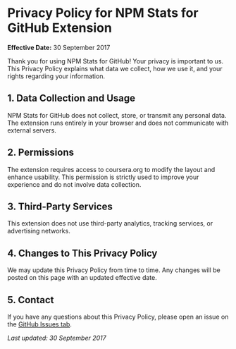 # Privacy Policy for NPM Stats for GitHub Extension

**Effective Date:** 30 September 2017

Thank you for using NPM Stats for GitHub! Your privacy is important to us. This Privacy Policy explains what data we collect, how we use it, and your rights regarding your information.

## 1. Data Collection and Usage

NPM Stats for GitHub does not collect, store, or transmit any personal data. The extension runs entirely in your browser and does not communicate with external servers.

## 2. Permissions

The extension requires access to coursera.org to modify the layout and enhance usability. This permission is strictly used to improve your experience and do not involve data collection.

## 3. Third-Party Services

This extension does not use third-party analytics, tracking services, or advertising networks.

## 4. Changes to This Privacy Policy

We may update this Privacy Policy from time to time. Any changes will be posted on this page with an updated effective date.

## 5. Contact

If you have any questions about this Privacy Policy, please open an issue on the [GitHub Issues tab](https://github.com/katranci/github-npm-stats/issues).

_Last updated: 30 September 2017_
